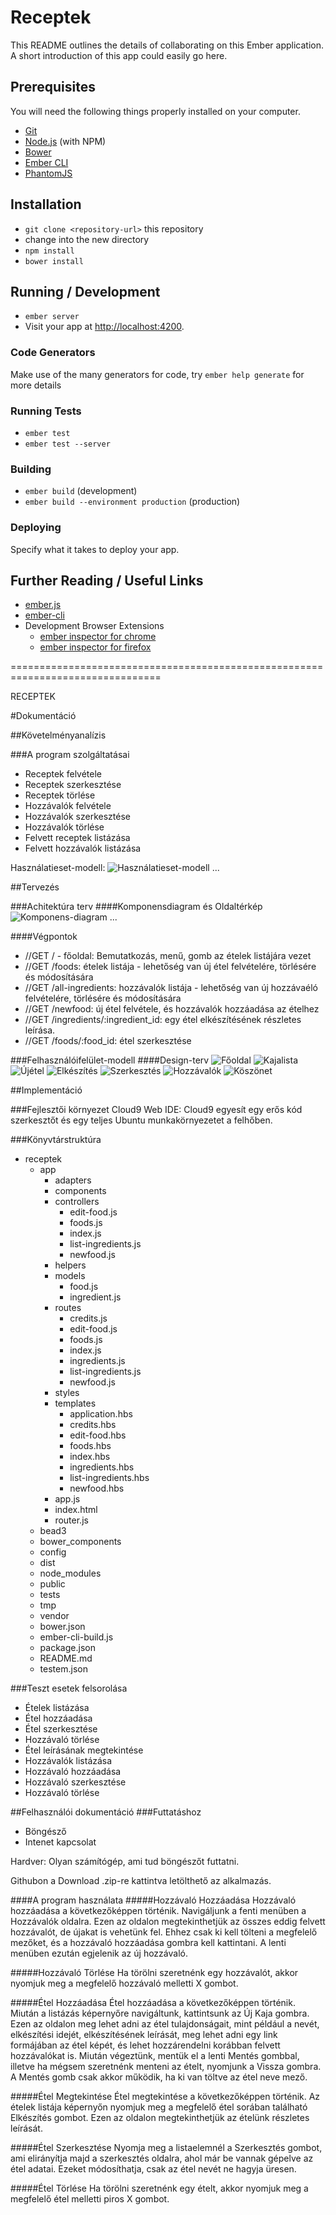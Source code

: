 # Receptek

This README outlines the details of collaborating on this Ember application.
A short introduction of this app could easily go here.

## Prerequisites

You will need the following things properly installed on your computer.

* [Git](http://git-scm.com/)
* [Node.js](http://nodejs.org/) (with NPM)
* [Bower](http://bower.io/)
* [Ember CLI](http://www.ember-cli.com/)
* [PhantomJS](http://phantomjs.org/)

## Installation

* `git clone <repository-url>` this repository
* change into the new directory
* `npm install`
* `bower install`

## Running / Development

* `ember server`
* Visit your app at [http://localhost:4200](http://localhost:4200).

### Code Generators

Make use of the many generators for code, try `ember help generate` for more details

### Running Tests

* `ember test`
* `ember test --server`

### Building

* `ember build` (development)
* `ember build --environment production` (production)

### Deploying

Specify what it takes to deploy your app.

## Further Reading / Useful Links

* [ember.js](http://emberjs.com/)
* [ember-cli](http://www.ember-cli.com/)
* Development Browser Extensions
  * [ember inspector for chrome](https://chrome.google.com/webstore/detail/ember-inspector/bmdblncegkenkacieihfhpjfppoconhi)
  * [ember inspector for firefox](https://addons.mozilla.org/en-US/firefox/addon/ember-inspector/)

================================================================================


RECEPTEK


#Dokumentáció

##Követelményanalízis

###A program szolgáltatásai
  * Receptek felvétele
  * Receptek szerkesztése
  * Receptek törlése
  * Hozzávalók felvétele
  * Hozzávalók szerkesztése
  * Hozzávalók törlése
  * Felvett receptek listázása
  * Felvett hozzávalók listázása

Használatieset-modell:
![Használatieset-modell](public/images/Documentation/hasznalatieset.png)   ...

##Tervezés

###Achitektúra terv
####Komponensdiagram és Oldaltérkép
![Komponens-diagram](public/images/Documentation/nomnomidiagram.jpg)       ...


####Végpontok
  * //GET / - főoldal: Bemutatkozás, menű, gomb az ételek listájára vezet
  * //GET /foods: ételek listája - lehetőség van új étel felvételére, törlésére és módosítására
  * //GET /all-ingredients: hozzávalók listája - lehetőség van új hozzávaéló felvételére, törlésére és módosítására
  * //GET /newfood: új étel felvétele, és hozzávalók hozzáadása az ételhez
  * //GET /ingredients/:ingredient_id: egy étel elkészítésének részletes leírása.
  * //GET /foods/:food_id: étel szerkesztése

###Felhasználóifelület-modell
####Design-terv
![Főoldal](public/images/Documentation/fooldal.jpg)
![Kajalista](public/images/Documentation/kajalista.jpg)
![Újétel](public/images/Documentation/ujkaja.jpg)
![Elkészítés](public/images/Documentation/elkeszites.jpg)
![Szerkesztés](public/images/Documentation/szerkesztes.jpg)
![Hozzávalók](public/images/Documentation/hozzavalok.jpg)
![Köszönet](public/images/Documentation/koszonet.jpg)

##Implementáció

###Fejlesztői környezet
Cloud9 Web IDE: Cloud9 egyesít egy erős kód szerkesztőt és egy teljes Ubuntu munkakörnyezetet a felhőben.

###Könyvtárstruktúra
  * receptek
    * app
      * adapters
      * components
      * controllers
        * edit-food.js
        * foods.js
        * index.js
        * list-ingredients.js
        * newfood.js
      * helpers
      * models
        * food.js
        * ingredient.js
      * routes
        * credits.js
        * edit-food.js
        * foods.js
        * index.js
        * ingredients.js
        * list-ingredients.js
        * newfood.js
      * styles
      * templates
        * application.hbs
        * credits.hbs
        * edit-food.hbs
        * foods.hbs
        * index.hbs
        * ingredients.hbs
        * list-ingredients.hbs
        * newfood.hbs
      * app.js
      * index.html
      * router.js
    * bead3
    * bower_components
    * config
    * dist
    * node_modules
    * public
    * tests
    * tmp
    * vendor
    * bower.json
    * ember-cli-build.js
    * package.json
    * README.md
    * testem.json

###Teszt esetek felsorolása
* Ételek listázása
* Étel hozzáadása
* Étel szerkesztése
* Hozzávaló törlése
* Étel leírásának megtekintése
* Hozzávalók listázása
* Hozzávaló hozzáadása
* Hozzávaló szerkesztése
* Hozzávaló törlése

##Felhasználói dokumentáció
###Futtatáshoz
* Böngésző
* Intenet kapcsolat

Hardver:
Olyan számítógép, ami tud böngészőt futtatni.

Githubon a Download .zip-re kattintva letölthető az alkalmazás.

####A program használata
#####Hozzávaló Hozzáadása
Hozzávaló hozzáadása a következőképpen történik.
Navigáljunk a fenti menüben a Hozzávalók oldalra.
Ezen az oldalon megtekinthetjük az összes eddig felvett
hozzávalót, de újakat is vehetünk fel.
Ehhez csak ki kell tölteni a megfelelő mezőket, és a hozzávaló hozzáadása gombra kell kattintani.
A lenti menüben ezután egjelenik az új hozzávaló.

#####Hozzávaló Törlése
Ha törölni szeretnénk egy hozzávalót, akkor nyomjuk meg a megfelelő hozzávaló melletti X gombot.


#####Étel Hozzáadása
Étel hozzáadása a következőképpen történik.
Miután a listázás képernyőre navigáltunk, kattintsunk az Új Kaja gombra.
Ezen az oldalon meg lehet adni az étel tulajdonságait, mint például a
nevét, elkészítési idejét, elkészítésének leírását, meg lehet adni egy
link formájában az étel képét, és lehet hozzárendelni korábban felvett hozzávalókat is.
Miután végeztünk, mentük el a lenti Mentés gombbal, illetve ha mégsem szeretnénk
menteni az ételt, nyomjunk a Vissza gombra.
A Mentés gomb csak akkor működik, ha ki van töltve az étel neve mező.

#####Étel Megtekintése
Étel megtekintése a következőképpen történik.
Az ételek listája képernyőn nyomjuk meg a megfelelő étel sorában található Elkészítés gombot.
Ezen az oldalon megtekinthetjük az ételünk részletes leírását.

#####Étel Szerkesztése
Nyomja meg a listaelemnél a Szerkesztés gombot, ami elirányítja majd a szerkesztés oldalra,
ahol már be vannak gépelve az étel adatai. Ezeket módosíthatja, csak az étel nevét ne hagyja üresen.

#####Étel Törlése
Ha törölni szeretnénk egy ételt, akkor nyomjuk meg a megfelelő étel melletti piros X gombot.

